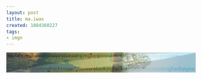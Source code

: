 ```yaml
---
layout: post
title: ma.iwas
created: 1084360227
tags:
- imgn
---
```


<img src="/image/images/ma.iwas-605.jpg"/>

